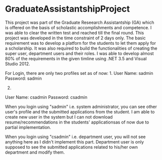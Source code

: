 GraduateAssistantshipProject
============================

This project was part of the Graduate Reseearch Assistantship (GA) which is offered on the basis of scholastic accomplishments and competence. I was able to clear the written test and reached till the final round. This project was developed in the time constraint of 2 days only. The basic requirement was to develop a platforn for the students to let them apply for a scholarship. It was also required to build the functionalities of creating the super user, department users and their roles. I was able to develop almost 80% of the requirements in the given timline using .NET 3.5 and Visual Studio 2012.

For Login, there are only two profiles set as of now:
1.
User Name: sadmin
Password: sadmin

2.
User Name: csadmin
Password: csadmin

When you login using "sadmin" i.e. system administrator, you can see other user's profile and the submitted applications from the student. I am able to create new user in the system but I can not download resume/recommendations in the students' applicationsas of now due to partial implementation.

When you login using "csadmin" i.e. department user, you will not see anything here as I didn't implement this part. Department user is only supposed to see the submitted applications related to his/her own department and modify them.
